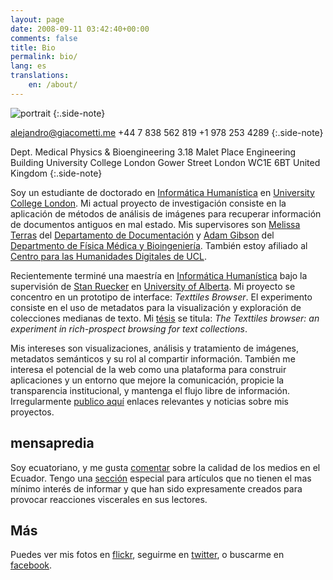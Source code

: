 ```yaml
---
layout: page
date: 2008-09-11 03:42:40+00:00
comments: false
title: Bio
permalink: bio/
lang: es
translations:
    en: /about/
---
```



![portrait][portrait]
{:.side-note}

[alejandro@giacometti.me](mailto:alejandro.giacometti.me)
+44 7 838 562 819
+1 978 253 4289
{:.side-note}

Dept. Medical Physics & Bioengineering
3.18 Malet Place Engineering Building
University College London
Gower Street
London
WC1E 6BT
United Kingdom
{:.side-note}


Soy un estudiante de doctorado en [Informática Humanística][] en [University
College London][]. Mi actual proyecto de investigación consiste en la
aplicación de métodos de análisis de imágenes para recuperar información de
documentos antiguos en mal estado. Mis supervisores son [Melissa Terras][] del
[Departamento de Documentación][] y [Adam Gibson][] del [Departmento de Física
Médica y Bioingeniería][]. También estoy afiliado al [Centro para las
Humanidades Digitales de UCL][].


Recientemente terminé una maestría en [Informática Humanística][1] bajo la
supervisión de [Stan Ruecker][] en [University of Alberta][]. Mi proyecto se
concentro en un prototipo de interface: *Texttiles Browser*. El experimento
consiste en el uso de metadatos para la visualización y  exploración de
colecciones medianas de texto. Mi [tésis][] se titula: *The Texttiles browser:
an experiment in rich-prospect browsing for text collections*.


Mis intereses son
visualizaciones, análisis y tratamiento de imágenes, metadatos
semánticos y su rol al compartir información. También me interesa el
potencial de la web como una plataforma para construir aplicaciones y un
entorno que mejore la comunicación, propicie la transparencia
institucional, y mantenga el flujo libre de información. Irregularmente
[publico aquí][] enlaces relevantes y noticias sobre mis proyectos.

## mensapredia ##

Soy ecuatoriano, y me gusta [comentar][] sobre la calidad de los medios
en el Ecuador. Tengo una [sección][] especial para artículos que no
tienen el mas mínimo interés de informar y que han sido expresamente
creados para provocar reacciones viscerales en sus lectores.

## Más ##

Puedes ver mis fotos en [flickr][], seguirme en [twitter][], o buscarme
en [facebook][].


[portrait]: http://graph.facebook.com/alejandro.giacometti/picture?type=large
[Informática Humanística]: http://en.wikipedia.org/wiki/Digital_humanities
    "Digital Humanities"
[University College London]: http://www.ucl.ac.uk
[Melissa Terras]: http://www.ucl.ac.uk/infostudies/melissa-terras/
[Departamento de Documentación]: http://www.infostudies.ucl.ac.uk/
[Adam Gibson]: http://www.ucl.ac.uk/medphys/staff/people/agibson/www/index
[Departmento de Física Médica y Bioingeniería]: http://www.ucl.ac.uk/medphys/
[Centro para las Humanidades Digitales de UCL]: http://www.ucl.ac.uk/dh/
[1]: http://huco.ualberta.ca/ "Humanities Computing"
[Stan Ruecker]: http://www.ualberta.ca/~sruecker/
[University of Alberta]: http://www.ualberta.ca
[tésis]: http://repository.library.ualberta.ca/dspace/handle/10048/437
[publico aquí]: http://www.alejandrogiacometti.com/category/blog/ "Blog"
[comentar]: http://www.alejandrogiacometti.com/category/mensapredia/ "Mensa Predia"
[sección]: http://www.alejandrogiacometti.com/category/mensapredia/periodismo_sensacionalista/
[flickr]: http://www.flickr.com/photos/janrito/
[twitter]: http://twitter.com/janrito
[facebook]: http://www.facebook.com/alejandro.giacometti
